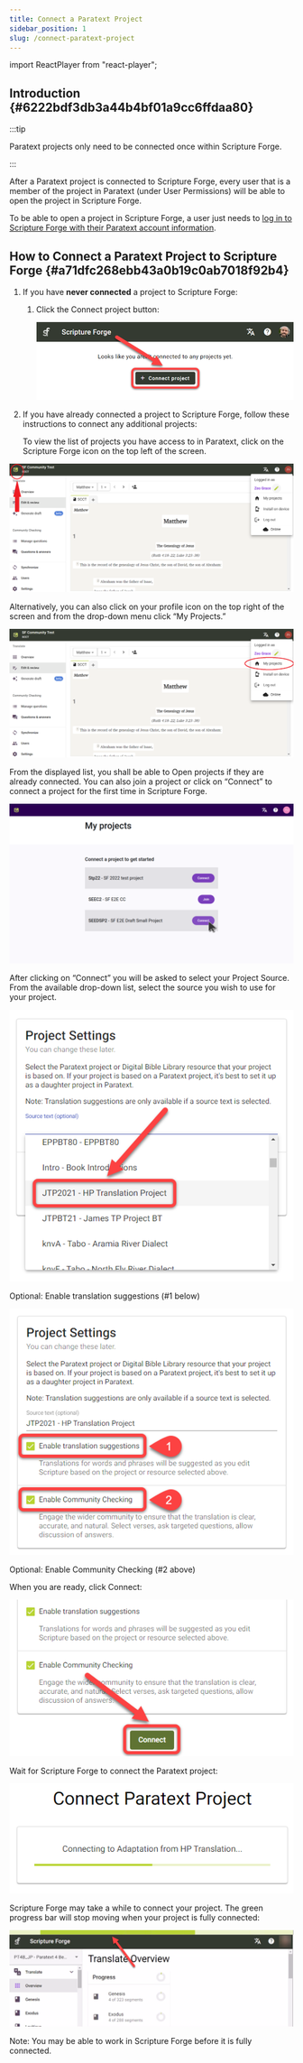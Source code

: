 ```yaml
---
title: Connect a Paratext Project
sidebar_position: 1
slug: /connect-paratext-project
---
```


import ReactPlayer from "react-player";

## Introduction {#6222bdf3db3a44b4bf01a9cc6ffdaa80}

:::tip

Paratext projects only need to be connected once within Scripture Forge.

:::

After a Paratext project is connected to Scripture Forge, every user that is a member of the project in Paratext (under User Permissions) will be able to open the project in Scripture Forge.


To be able to open a project in Scripture Forge, a user just needs to [log in to Scripture Forge with their Paratext account information](/log-in).

<div class="player-wrapper"><ReactPlayer controls url="https://youtu.be/exEJxc19Zm4" /></div>


## How to Connect a Paratext Project to Scripture Forge {#a71dfc268ebb43a0b19c0ab7018f92b4}

1. If you have **never connected** a project to Scripture Forge:
	1. Click the Connect project button:

		![](./268421786.png)

2. If you have already connected a project to Scripture Forge, follow these instructions to connect any additional projects:

	To view the list of projects you have access to in Paratext, click on the Scripture Forge icon on the top left of the screen.

![](./2112594915.png)


Alternatively, you can also click on your profile icon on the top right of the screen and from the drop-down menu click “My Projects.”


![](./1201536679.png)


From the displayed list, you shall be able to Open projects if they are already connected. You can also join a project or click on “Connect” to connect a project for the first time in Scripture Forge.


![](./my_projects.png)


After clicking on “Connect” you will be asked to select your Project Source. From the available drop-down list, select the source you wish to use for your project.


![](./1628956354.png)

Optional: Enable translation suggestions (#1 below)

![](./440460267.png)

Optional: Enable Community Checking (#2 above)

When you are ready, click Connect:

![](./210173750.png)

Wait for Scripture Forge to connect the Paratext project:

![](./1421415415.png)

Scripture Forge may take a while to connect your project. The green progress bar will stop moving when your project is fully connected:

![](./672841105.png)


Note: You may be able to work in Scripture Forge before it is fully connected.

